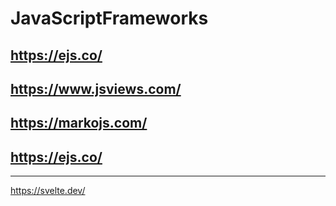 # JavaScriptFrameworks

## https://ejs.co/
## https://www.jsviews.com/
## https://markojs.com/
## https://ejs.co/

----------

https://svelte.dev/
